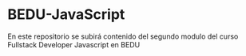 # BEDU-JavaScript
En este repositorio se subirá contenido del segundo modulo del curso Fullstack Developer Javascript en BEDU
